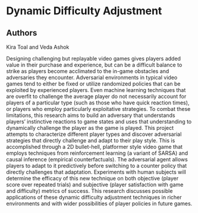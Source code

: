 # Dynamic Difficulty Adjustment

## Authors
Kira Toal and Veda Ashok

Designing challenging but replayable video games gives players added value in their purchase and experience, but can be a difficult balance to strike as players become acclimated to the in-game obstacles and adversaries they encounter. Adversarial environments in typical video games tend to either be fixed or utilize randomized policies that can be exploited by experienced players. Even machine learning techniques that are overfit to challenge the average player do not necessarily account for players of a particular type (such as those who have quick reaction times), or players who employ particularly exploitative strategies. To combat these limitations, this research aims to build an adversary that understands players’ instinctive reactions to game states and uses that understanding to dynamically challenge the player as the game is played. This project attempts to characterize different player types and discover adversarial strategies that directly challenge and adapt to their play style. This is accomplished through a 2D bullet-hell, platformer style video game that employs techniques from reinforcement learning (a variant of SARSA) and causal inference (empirical counterfactuals). The adversarial agent allows players to adapt to it predictively before switching to a counter policy that directly challenges that adaptation. Experiments with human subjects will determine the efficacy of this new technique on both objective (player score over repeated trials) and subjective (player satisfaction with game and difficulty) metrics of success. This research discusses possible applications of these dynamic difficulty adjustment techniques in richer environments and with wider possibilities of player policies in future games.
